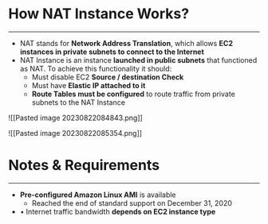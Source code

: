 # How NAT Instance Works?
---

* NAT stands for **Network Address Translation**, which allows **EC2 instances in private subnets to connect to the Internet**
* NAT Instance is an instance **launched in public subnets** that functioned as NAT. To achieve this functionality it should:
	* Must disable EC2 **Source / destination Check**
	* Must have **Elastic IP attached to it**
	* **Route Tables must be configured** to route traffic from private subnets to the NAT Instance

![[Pasted image 20230822084843.png]]

![[Pasted image 20230822085354.png]]

# Notes & Requirements
---

* **Pre-configured Amazon Linux AMI** is available 
	* Reached the end of standard support on December 31, 2020
* • Internet traffic bandwidth **depends on EC2 instance type**
